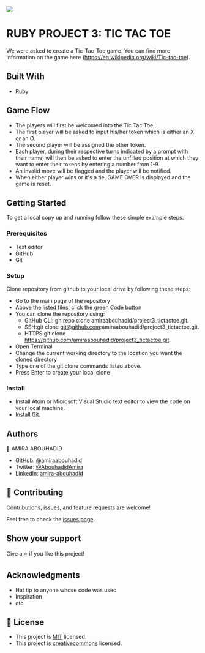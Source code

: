 ![](https://img.shields.io/badge/Microverse-blueviolet)

# RUBY PROJECT 3: TIC TAC TOE

We were asked to create a Tic-Tac-Toe game. You can find more information on the game here (https://en.wikipedia.org/wiki/Tic-tac-toe).

## Built With
- Ruby

## Game Flow
- The players will first be welcomed into the Tic Tac Toe.
- The first player will be asked to input his/her token which is either an X or an O.
- The second player will be assigned the other token.
- Each player, during their respective turns indicated by a prompt with their name, will then be asked to enter the unfilled position at which they want to enter their tokens by entering a number from 1-9.
- An invalid move will be flagged and the player will be notified.
- When either player wins or it's a tie, GAME OVER is displayed and the game is reset.

## Getting Started
To get a local copy up and running follow these simple example steps.

### Prerequisites
- Text editor
- GitHub
- Git

### Setup
Clone repository from github to your local drive by following these steps:
- Go to the main page of the repository
- Above the listed files, click the green Code button
- You can clone the repository using:
  - GitHub CLI: gh repo clone amiraabouhadid/project3_tictactoe.git.
  - SSH:git clone git@github.com:amiraabouhadid/project3_tictactoe.git.
  - HTTPS:git clone https://github.com/amiraabouhadid/project3_tictactoe.git.
- Open Terminal
- Change the current working directory to the location you want the cloned directory
- Type one of the git clone commands listed above.
- Press Enter to create your local clone

### Install
- Install Atom or Microsoft Visual Studio text editor to view the code on your local machine.
- Install Git.

## Authors

👤 AMIRA ABOUHADID

- GitHub: [@amiraabouhadid](https://github.com/amiraabouhadid)
- Twitter: [@AbouhadidAmira](https://twitter.com/AbouhadidAmira)
- LinkedIn: [amira-abouhadid](https://linkedin.com/amira-abouhadid)


## 🤝 Contributing

Contributions, issues, and feature requests are welcome!

Feel free to check the [issues page](https://github.com/amiraabouhadid/project3_tictactoe/issues).

## Show your support

Give a ⭐️ if you like this project!

## Acknowledgments

- Hat tip to anyone whose code was used
- Inspiration
- etc

## 📝 License

- This project is [MIT](https://opensource.org/licenses/MIT) licensed.
- This project is [creativecommons](https://creativecommons.org/licenses/by-nc/4.0/) licensed.
